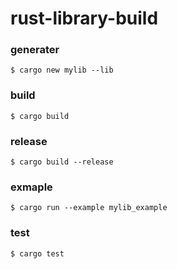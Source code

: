 # rust-library-build

### generater

```
$ cargo new mylib --lib
```

### build

```
$ cargo build
```

### release

```
$ cargo build --release
```

### exmaple 

```
$ cargo run --example mylib_example
```

### test

```
$ cargo test
```